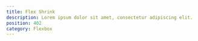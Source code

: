 ```yaml
---
title: Flex Shrink
description: Lorem ipsum dolor sit amet, consectetur adipiscing elit.
position: 402
category: Flexbox
---
```

